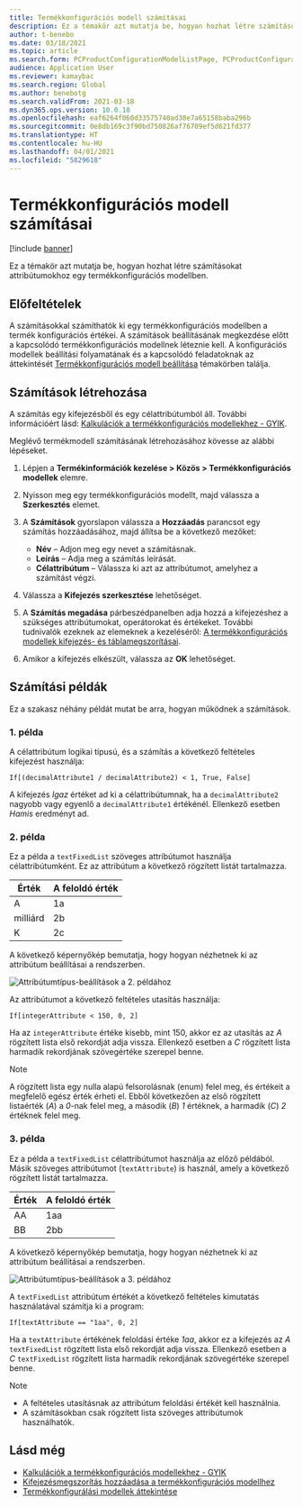 ```yaml
---
title: Termékkonfigurációs modell számításai
description: Ez a témakör azt mutatja be, hogyan hozhat létre számításokat attribútumokhoz egy termékkonfigurációs modellben
author: t-benebo
ms.date: 03/18/2021
ms.topic: article
ms.search.form: PCProductConfigurationModelListPage, PCProductConfigurationModelDetails
audience: Application User
ms.reviewer: kamaybac
ms.search.region: Global
ms.author: benebotg
ms.search.validFrom: 2021-03-18
ms.dyn365.ops.version: 10.0.18
ms.openlocfilehash: eaf6264f060d33575740ad38e7a65158baba296b
ms.sourcegitcommit: 0e8db169c3f90bd750826af76709ef5d621fd377
ms.translationtype: HT
ms.contentlocale: hu-HU
ms.lasthandoff: 04/01/2021
ms.locfileid: "5829618"
---
```

# <a name="product-configuration-model-calculations"></a>Termékkonfigurációs modell számításai

[!include [banner](../includes/banner.md)]

Ez a témakör azt mutatja be, hogyan hozhat létre számításokat attribútumokhoz egy termékkonfigurációs modellben.

## <a name="prerequisites"></a>Előfeltételek

A számításokkal számíthatók ki egy termékkonfigurációs modellben a termék konfigurációs értékei. A számítások beállításának megkezdése előtt a kapcsolódó termékkonfigurációs modellnek léteznie kell. A konfigurációs modellek beállítási folyamatának és a kapcsolódó feladatoknak az áttekintését [Termékkonfigurációs modell beállítása](set-up-maintain-product-configuration-model.md) témakörben találja.

## <a name="create-a-calculation"></a>Számítások létrehozása

A számítás egy kifejezésből és egy célattribútumból áll. További információért lásd: [Kalkulációk a termékkonfigurációs modellekhez - GYIK](calculate-product-configuration-models.md).

Meglévő termékmodell számításának létrehozásához kövesse az alábbi lépéseket.

1. Lépjen a **Termékinformációk kezelése \> Közös \> Termékkonfigurációs modellek** elemre.
1. Nyisson meg egy termékkonfigurációs modellt, majd válassza a **Szerkesztés** elemet.
1. A **Számítások** gyorslapon válassza a **Hozzáadás** parancsot egy számítás hozzáadásához, majd állítsa be a következő mezőket:

    - **Név** – Adjon meg egy nevet a számításnak.
    - **Leírás** – Adja meg a számítás leírását.
    - **Célattribútum** – Válassza ki azt az attribútumot, amelyhez a számítást végzi.

1. Válassza a **Kifejezés szerkesztése** lehetőséget.
1. A **Számítás megadása** párbeszédpanelben adja hozzá a kifejezéshez a szükséges attribútumokat, operátorokat és értékeket. További tudnivalók ezeknek az elemeknek a kezeléséről: [A termékkonfigurációs modellek kifejezés- és táblamegszorításai](expression-constraints-table-constraints-product-configuration-models.md).
1. Amikor a kifejezés elkészült, válassza az **OK** lehetőséget.

## <a name="calculation-examples"></a>Számítási példák

Ez a szakasz néhány példát mutat be arra, hogyan működnek a számítások.

### <a name="example-1"></a>1. példa

A célattribútum logikai típusú, és a számítás a következő feltételes kifejezést használja:

`If[(decimalAttribute1 / decimalAttribute2) < 1, True, False]`

A kifejezés *Igaz* értéket ad ki a célattribútumnak, ha a `decimalAttribute2` nagyobb vagy egyenlő a `decimalAttribute1` értékénél. Ellenkező esetben *Hamis* eredményt ad.

### <a name="example-2"></a>2. példa

Ez a példa a `textFixedList` szöveges attribútumot használja célattribútumként. Ez az attribútum a következő rögzített listát tartalmazza.

| Érték | A feloldó érték |
|---|---|
| A | 1a |
| milliárd | 2b |
| K | 2c |

A következő képernyőkép bemutatja, hogy hogyan nézhetnek ki az attribútum beállításai a rendszerben.

![Attribútumtípus-beállítások a 2. példához](media/model-calculations-example2.png "Attribútumtípus-beállítások a 2. példához")

Az attribútumot a következő feltételes utasítás használja:

`If[integerAttribute < 150, 0, 2]`

Ha az `integerAttribute` értéke kisebb, mint 150, akkor ez az utasítás az *A* rögzített lista első rekordját adja vissza. Ellenkező esetben a *C* rögzített lista harmadik rekordjának szövegértéke szerepel benne.

> [!NOTE]
> A rögzített lista egy nulla alapú felsorolásnak (enum) felel meg, és értékeit a megfelelő egész érték érheti el. Ebből következően az első rögzített listaérték (*A*) a *0*-nak felel meg, a második (*B*) *1* értéknek, a harmadik (*C*) *2* értéknek felel meg.

### <a name="example-3"></a>3. példa

Ez a példa a `textFixedList` célattribútumot használja az előző példából. Másik szöveges attribútumot (`textAttribute`) is használ, amely a következő rögzített listát tartalmazza.

| Érték | A feloldó érték |
|---|---|
| AA | 1aa |
| BB | 2bb |

A következő képernyőkép bemutatja, hogy hogyan nézhetnek ki az attribútum beállításai a rendszerben.

![Attribútumtípus-beállítások a 3. példához](media/model-calculations-example3.png "Attribútumtípus-beállítások a 3. példához")

A `textFixedList` attribútum értékét a következő feltételes kimutatás használatával számítja ki a program:

`If[textAttribute == "1aa", 0, 2]`

Ha a `textAttribute` értékének feloldási értéke *1aa*, akkor ez a kifejezés az *A* `textFixedList` rögzített lista első rekordját adja vissza. Ellenkező esetben a *C* `textFixedList` rögzített lista harmadik rekordjának szövegértéke szerepel benne.

> [!NOTE]
> - A feltételes utasításnak az attribútum feloldási értékét kell használnia.
> - A számításokban csak rögzített lista szöveges attribútumok használhatók.

## <a name="see-also"></a>Lásd még

- [Kalkulációk a termékkonfigurációs modellekhez - GYIK](calculate-product-configuration-models.md)
- [Kifejezésmegszorítás hozzáadása a termékkonfigurációs modellhez](tasks/add-expression-constraint-product-configuration-model.md)
- [Termékkonfigurálási modellek áttekintése](product-configuration-models.md)

